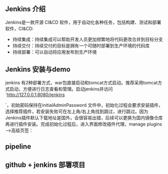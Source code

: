 ## Jenkins 介绍

Jenkins是一款开源 CI&CD 软件，用于自动化各种任务，包括构建、测试和部署软件，CI&CD:

- 持续集成：持续集成可以帮助开发人员更加频繁地将代码更改合并到目标分支
- 持续交付：持续交付的目标是拥有一个可随时部署到生产环境的代码库
- 持续部署：可以自动将应用发布到生产环境

## Jenkins 安装与demo
jenkins 有2种部署方式，war包直接启动和tomcat方式启动。推荐采用tomcat方式启动，方便进行日志查看和管理。启动jenkins并访问 `http://127.0.0.1:8080/jenkins

`，初始密码保持在initialAdminPassword 文件中，初始化过程会要求安装插件，选择推荐插件，若安装失败可在左上角/右上角找到跳过，进行跳过。因为Jenkins插件默认下载地址是国外，会很容易出错，后续可以更换为国内镜像仓库再进行插件安装。完成初始化过程后，进入界面修改插件代理，manage plugins——>高级页签：




## pipeline

## github + jenkins 部署项目